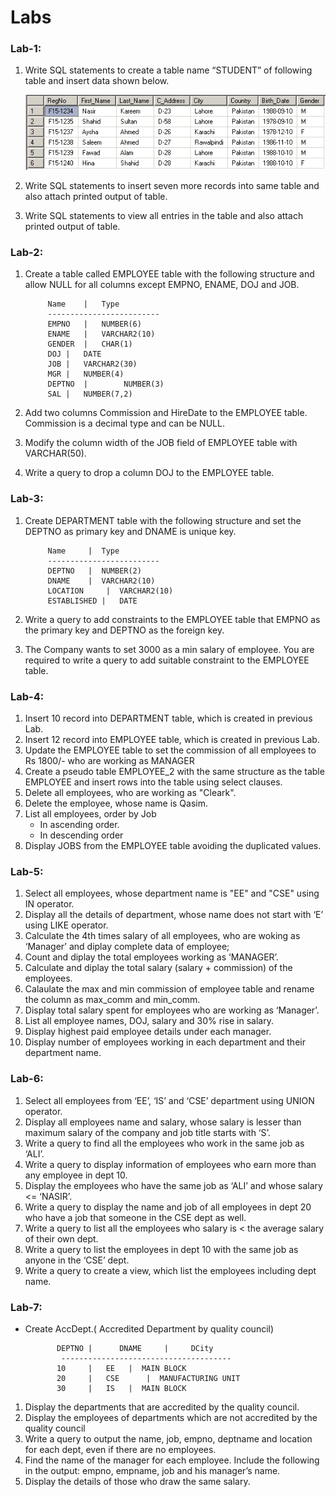 # Labs
### Lab-1:
1. Write SQL statements to create a table name “STUDENT” of following table and insert data shown below.
   
      ![img.png](../resources/img.png)
2. Write SQL statements to insert seven more records into same table and also attach printed output of table.
3. Write SQL statements to view all entries in the table and also attach printed output of table.
### Lab-2:
1. Create a table called EMPLOYEE table with the following structure and allow NULL for all columns except EMPNO, ENAME, DOJ and JOB.

            Name 	|	Type
            -------------------------
            EMPNO 	|	NUMBER(6)
            ENAME	|	VARCHAR2(10)
            GENDER	|	CHAR(1)
            DOJ	|	DATE
            JOB	|	VARCHAR2(30)
            MGR	|	NUMBER(4)
            DEPTNO 	|        NUMBER(3)
            SAL	|	NUMBER(7,2)
2. Add two columns Commission and HireDate to the EMPLOYEE table. Commission is a decimal type and can be NULL.
3. Modify the column width of the JOB field of EMPLOYEE table with VARCHAR(50).
4. Write a query to drop a column DOJ to the EMPLOYEE table.
### Lab-3:
1. Create DEPARTMENT table with the following structure and set the DEPTNO as primary key and DNAME is unique key.

            Name	 |	Type
            -------------------------
            DEPTNO	 |	NUMBER(2)
            DNAME	 |	VARCHAR2(10)
            LOCATION	 |	VARCHAR2(10)
            ESTABLISHED |	DATE
2. Write a query to add constraints to the EMPLOYEE table that EMPNO as the primary key and DEPTNO as the foreign key.
3. The Company wants to set 3000 as a min salary of employee. You are required to write a query to add suitable constraint to the EMPLOYEE table.

### Lab-4:
1. Insert 10 record into DEPARTMENT table, which is created in previous Lab.
2. Insert 12 record into EMPLOYEE table, which is created in previous Lab.
3. Update the EMPLOYEE table to set the commission of all employees to Rs 1800/- who are working as MANAGER
4. Create a pseudo table EMPLOYEE_2 with the same structure as the table EMPLOYEE and insert rows into the table using select clauses.
5. Delete all employees, who are working as "Cleark".
6. Delete the employee, whose name is Qasim.
7. List all employees, order by Job
   - In ascending order.
   - In descending order
8. Display JOBS from the EMPLOYEE table avoiding the duplicated values.
### Lab-5:
1. Select all employees, whose department name is "EE" and "CSE" using IN operator.
2. Display all the details of department, whose name does not start with ‘E’ using LIKE operator.
3. Calculate the  4th  times salary of all employees, who are woking as ‘Manager’ and diplay complete data of employee;
4. Count and diplay the total employees working as ‘MANAGER’.
5. Calculate and diplay the total salary (salary + commission) of the employees.
6. Calaulate the max and min commission of employee table and rename the column as max_comm and min_comm.
7. Display total salary spent for employees who are working as ‘Manager’.
8. List all employee names, DOJ, salary and 30% rise in salary.
9. Display highest paid employee details under each manager.
10. Display number of employees working in each department and their department name.

### Lab-6:
1. Select all employees from ‘EE’, ‘IS’ and ‘CSE’ department using UNION operator.
2. Display all employees name and salary, whose salary is lesser than maximum salary of the company and job title starts with ‘S’.
3. Write a query to find all the employees who work in the same job as ‘ALI’.
4. Write a query to display information of employees who earn more than any employee in dept 10.
5. Display the employees who have the same job as ‘ALI’ and whose salary <= ‘NASIR’.
6. Write a query to display the name and job of all employees in dept 20 who have a job that someone in the CSE dept as well.
7. Write a query to list all the employees who salary is < the average salary of their own dept.
8. Write a query to list the employees in dept 10 with the same job as anyone in the ‘CSE’ dept.
9. Write a query to create a view, which list the employees including dept name.

### Lab-7:
- Create AccDept.( Accredited Department by quality council)

             DEPTNO	|      DNAME	 |     DCity
              --------------------------------------
             10 	|	EE 	 |  MAIN BLOCK
             20 	|	CSE      |  MANUFACTURING UNIT
             30 	|	IS	 |  MAIN BLOCK
1. Display the departments that are accredited by the quality council.
2. Display the employees of departments which are not accredited by the quality council
3. Write a query to output the name, job, empno, deptname and location for each dept, even if there are no employees.
4. Find the name of the manager for each employee. Include the following in the output: empno, empname, job and his manager’s name.
5. Display the details of those who draw the same salary.
